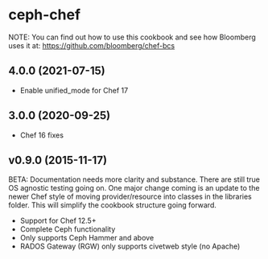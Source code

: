 ceph-chef
=========

NOTE: You can find out how to use this cookbook and see how Bloomberg uses it at:
https://github.com/bloomberg/chef-bcs

4.0.0 (2021-07-15)
------------------
- Enable unified_mode for Chef 17

3.0.0 (2020-09-25)
------------------
- Chef 16 fixes

v0.9.0 (2015-11-17)
-------------------

BETA: Documentation needs more clarity and substance. There are still true OS agnostic testing going on. One major
change coming is an update to the newer Chef style of moving provider/resource into classes in the libraries folder.
This will simplify the cookbook structure going forward.

- Support for Chef 12.5+
- Complete Ceph functionality
- Only supports Ceph Hammer and above
- RADOS Gateway (RGW) only supports civetweb style (no Apache)
